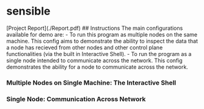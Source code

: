 # sensible
<overall description>
[Project Report](./Report.pdf)
## Instructions
The main configurations available for demo are:
- To run this program as multiple nodes on the same machine. This config aims to demonstrate the ability to inspect the data that a node has recieved from other nodes and other control plane functionalities (via the built in Interactive Shell).
- To run the program as a single node intended to communicate across the network. This config demonstrates the ability for a node to communicate across the network.

### Multiple Nodes on Single Machine: The Interactive Shell

### Single Node: Communication Across Network
